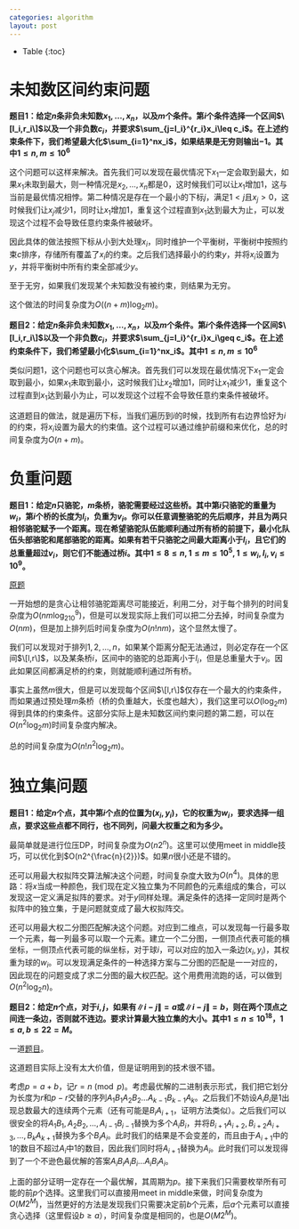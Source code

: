 ```yaml
---
categories: algorithm
layout: post
---
```


- Table
{:toc}

# 未知数区间约束问题

**题目1：给定$n$条非负未知数$x_1,\ldots,x_n$，以及$m$个条件。第$i$个条件选择一个区间$\[l_i,r_i\]$以及一个非负数$c_i$，并要求$\sum_{j=l_i}^{r_i}x_i\leq c_i$。在上述约束条件下，我们希望最大化$\sum_{i=1}^nx_i$，如果结果是无穷则输出$-1$。其中$1\leq n,m\leq 10^6$**

这个问题可以这样来解决。首先我们可以发现在最优情况下$x_1$一定会取到最大，如果$x_1$未取到最大，则一种情况是$x_2,\ldots,x_n$都是$0$，这时候我们可以让$x_1$增加$1$，这与当前是最优情况相悖。第二种情况是存在一个最小的下标$j$，满足$1\lt j$且$x_j>0$，这时候我们让$x_j$减少$1$，同时让$x_1$增加$1$，重复这个过程直到$x_1$达到最大为止，可以发现这个过程不会导致任意约束条件被破坏。

因此具体的做法按照下标从小到大处理$x_i$，同时维护一个平衡树，平衡树中按照约束$c$排序，存储所有覆盖了$x_i$的约束。之后我们选择最小的约束$y$，并将$x_i$设置为$y$，并将平衡树中所有约束全部减少$y$。

至于无穷，如果我们发现某个未知数没有被约束，则结果为无穷。

这个做法的时间复杂度为$O((n+m)\log_2m)$。

**题目2：给定$n$条非负未知数$x_1,\ldots,x_n$，以及$m$个条件。第$i$个条件选择一个区间$\[l_i,r_i\]$以及一个非负数$c_i$，并要求$\sum_{j=l_i}^{r_i}x_i\geq c_i$。在上述约束条件下，我们希望最小化$\sum_{i=1}^nx_i$。其中$1\leq n,m\leq 10^6$**

类似问题1，这个问题也可以贪心解决。首先我们可以发现在最优情况下$x_1$一定会取到最小，如果$x_1$未取到最小，这时候我们让$x_2$增加$1$，同时让$x_1$减少$1$，重复这个过程直到$x_1$达到最小为止，可以发现这个过程不会导致任意约束条件被破坏。

这道题目的做法，就是遍历下标，当我们遍历到$i$的时候，找到所有右边界恰好为$i$的约束，将$x_i$设置为最大的约束值。这个过程可以通过维护前缀和来优化，总的时间复杂度为$O(n+m)$。

# 负重问题

**题目1：给定$n$只骆驼，$m$条桥，骆驼需要经过这些桥。其中第$i$只骆驼的重量为$w_i$，第$i$个桥的长度为$l_i$，负重为$v_i$。你可以任意调整骆驼的先后顺序，并且为两只相邻骆驼赋予一个距离。现在希望骆驼队伍能顺利通过所有桥的前提下，最小化队伍头部骆驼和尾部骆驼的距离。如果有若干只骆驼之间最大距离小于$l_i$，且它们的总重量超过$v_i$，则它们不能通过桥$i$。其中$1\leq 8\leq n, 1\leq m\leq 10^5, 1\leq w_i,l_i,v_i\leq 10^9$。**

[原题](https://atcoder.jp/contests/arc105/tasks/arc105_c)

一开始想的是贪心让相邻骆驼距离尽可能接近，利用二分，对于每个排列的时间复杂度为$O(nm\log_210^9)$，但是可以发现实际上我们可以把二分去掉，时间复杂度为$O(nm)$，但是加上排列后时间复杂度为$O(n!nm)$，这个显然太慢了。

我们可以发现对于排列$1,2,\ldots,n$，如果某个距离分配无法通过，则必定存在一个区间$\[l,r\]$，以及某条桥$i$，区间中的骆驼的总距离小于$l_i$，但是总重量大于$v_i$。因此如果区间都满足桥的约束，则就能顺利通过所有桥。

事实上虽然$m$很大，但是可以发现每个区间$\[l,r\]$仅存在一个最大的约束条件，而如果通过预处理$m$条桥（桥的负重越大，长度也越大），我们这里可以$O(\log_2m)$得到具体的约束条件。这部分实际上是未知数区间约束问题的第二题，可以在$O(n^2\log_2m)$时间复杂度内解决。

总的时间复杂度为$O(n!n^2\log_2m)$。

# 独立集问题

**题目1：给定$n$个点，其中第$i$个点的位置为$(x_i,y_i)$，它的权重为$w_i$，要求选择一组点，要求这些点都不同行，也不同列，问最大权重之和为多少。**

最简单就是进行位压DP，时间复杂度为$O(n2^n)$。这里可以使用meet in middle技巧，可以优化到$O(n2^{\frac{n}{2}})$。如果$n$很小还是不错的。

还可以用最大权拟阵交算法解决这个问题，时间复杂度大致为$O(n^4)$。具体的思路：将$x$当成一种颜色，我们现在定义独立集为不同颜色的元素组成的集合，可以发现这一定义满足拟阵的要求。对于$y$同样处理。满足条件的选择一定同时是两个拟阵中的独立集，于是问题就变成了最大权拟阵交。

还可以用最大权二分图匹配解决这个问题。对应到二维点，可以发现每一行最多取一个元素，每一列最多可以取一个元素。建立一个二分图，一侧顶点代表可能的横坐标，一侧顶点代表可能的纵坐标，对于球$i$，可以对应的加入一条边$(x_i,y_i)$，其权重为球的$w_i$。可以发现满足条件的一种选择方案与二分图的匹配是一一对应的，因此现在的问题变成了求二分图的最大权匹配。这个用费用流跑的话，可以做到$O(n^2\log_2n)$。

**题目2：给定$n$个点，对于$i,j$，如果有$\|i-j\|=a$或$\|i-j\|=b$，则在两个顶点之间连一条边，否则就不连边。要求计算最大独立集的大小。其中$1\leq n\leq 10^{18}$，$1\leq a,b\leq 22=M$。**

一道[题目](https://codeforces.com/problemset/problem/1463/F)。

这道题目实际上没有太大价值，但是证明用到的技术很不错。

考虑$p=a+b$，记$r=n\pmod p$。考虑最优解的二进制表示形式，我们把它划分为长度为$r$和$p-r$交替的序列$A_1B_1A_2B_2\ldots A_{k-1}B_{k-1}A_{k}$。之后我们不妨设$A_iB_i$是$1$出现总数最大的连续两个元素（还有可能是$B_iA_{i+1}$，证明方法类似）。之后我们可以很安全的将$A_1B_1,A_2B_2,\ldots,A_{i-1}B_{i-1}$替换为多个$A_iB_i$，并将$B_{i+1}A_{i+2},B_{i+2}A_{i+3},\ldots,B_{k}A_{k+1}$替换为多个$B_iA_i$。此时我们的结果是不会变差的，而且由于$A_{i+1}$中的$1$的数目不超过$A_i$中$1$的数目，因此我们同时将$A_{i+1}$替换为$A_i$。此时我们可以发现得到了一个不逊色最优解的答案$A_iB_iA_iB_i\ldots A_iB_iA_i$。

上面的部分证明一定存在一个最优解，其周期为$p$。接下来我们只需要枚举所有可能的前$p$个选择。这里我们可以直接用meet in middle来做，时间复杂度为$O(M2^M)$，当然更好的方法是发现我们只需要决定前$b$个元素，后$a$个元素可以直接贪心选择（这里假设$b\geq a$），时间复杂度是相同的，也是$O(M2^M)$。

